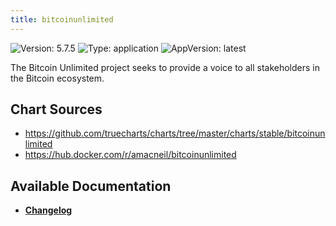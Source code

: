 ```yaml
---
title: bitcoinunlimited
---
```


![Version: 5.7.5](https://img.shields.io/badge/Version-5.7.5-informational?style=flat-square) ![Type: application](https://img.shields.io/badge/Type-application-informational?style=flat-square) ![AppVersion: latest](https://img.shields.io/badge/AppVersion-latest-informational?style=flat-square)

The Bitcoin Unlimited project seeks to provide a voice to all stakeholders in the Bitcoin ecosystem.

## Chart Sources

- https://github.com/truecharts/charts/tree/master/charts/stable/bitcoinunlimited
- https://hub.docker.com/r/amacneil/bitcoinunlimited

## Available Documentation

- [**Changelog**](./CHANGELOG.md)
